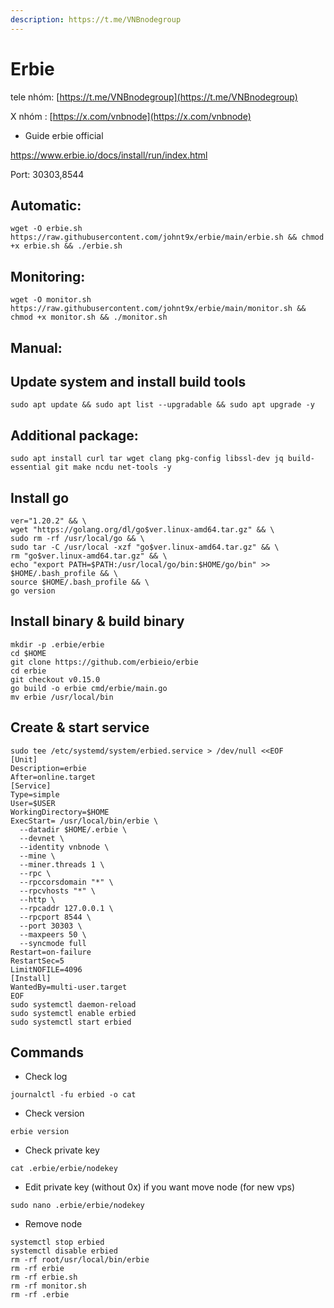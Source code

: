 ```yaml
---
description: https://t.me/VNBnodegroup
---
```


# Erbie

tele nhóm: [https://t.me/VNBnodegroup](https://t.me/VNBnodegroup)

X nhóm : [https://x.com/vnbnode](https://x.com/vnbnode)

* Guide erbie official

https://www.erbie.io/docs/install/run/index.html

Port: 30303,8544

## Automatic:

```
wget -O erbie.sh https://raw.githubusercontent.com/johnt9x/erbie/main/erbie.sh && chmod +x erbie.sh && ./erbie.sh
```

## Monitoring:

```
wget -O monitor.sh https://raw.githubusercontent.com/johnt9x/erbie/main/monitor.sh && chmod +x monitor.sh && ./monitor.sh
```

## Manual:

## Update system and install build tools

```
sudo apt update && sudo apt list --upgradable && sudo apt upgrade -y
```

## Additional package:

```
sudo apt install curl tar wget clang pkg-config libssl-dev jq build-essential git make ncdu net-tools -y
```

## Install go

```
ver="1.20.2" && \
wget "https://golang.org/dl/go$ver.linux-amd64.tar.gz" && \
sudo rm -rf /usr/local/go && \
sudo tar -C /usr/local -xzf "go$ver.linux-amd64.tar.gz" && \
rm "go$ver.linux-amd64.tar.gz" && \
echo "export PATH=$PATH:/usr/local/go/bin:$HOME/go/bin" >> $HOME/.bash_profile && \
source $HOME/.bash_profile && \
go version
```

## Install binary & build binary

```
mkdir -p .erbie/erbie
cd $HOME
git clone https://github.com/erbieio/erbie
cd erbie
git checkout v0.15.0
go build -o erbie cmd/erbie/main.go
mv erbie /usr/local/bin
```

## Create & start service

```
sudo tee /etc/systemd/system/erbied.service > /dev/null <<EOF
[Unit]
Description=erbie
After=online.target
[Service]
Type=simple
User=$USER
WorkingDirectory=$HOME
ExecStart= /usr/local/bin/erbie \
  --datadir $HOME/.erbie \
  --devnet \
  --identity vnbnode \
  --mine \
  --miner.threads 1 \
  --rpc \
  --rpccorsdomain "*" \
  --rpcvhosts "*" \
  --http \
  --rpcaddr 127.0.0.1 \
  --rpcport 8544 \
  --port 30303 \
  --maxpeers 50 \
  --syncmode full
Restart=on-failure
RestartSec=5
LimitNOFILE=4096
[Install]
WantedBy=multi-user.target
EOF
sudo systemctl daemon-reload
sudo systemctl enable erbied
sudo systemctl start erbied
```

## Commands

* Check log

```
journalctl -fu erbied -o cat
```

* Check version

```
erbie version
```

* Check private key

```
cat .erbie/erbie/nodekey
```

* Edit private key (without 0x) if you want move node (for new vps)

```
sudo nano .erbie/erbie/nodekey
```

* Remove node

```
systemctl stop erbied
systemctl disable erbied
rm -rf root/usr/local/bin/erbie
rm -rf erbie
rm -rf erbie.sh
rm -rf monitor.sh
rm -rf .erbie
```
